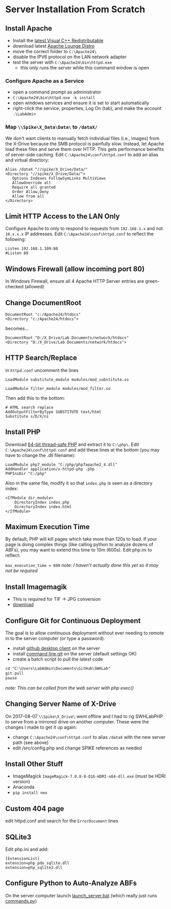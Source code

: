 # Server Installation From Scratch

## Install Apache
* Install the [latest Visual C++ Redistributable](https://support.microsoft.com/en-us/help/2977003/the-latest-supported-visual-c-downloads)
* download latest [Apache Lounge Distro](https://www.apachelounge.com/download/)
* move the correct folder to `C:\Apache24\`
* disable the IPV6 protocol on the LAN network adapter
* test the server with `C:\Apache24\bin\httpd.exe`
  * this only runs the server while this command window is open
  
### Configure Apache as a Service
* open a command prompt as administrator
* `C:\Apache24\bin\httpd.exe -k install`
* open windows services and ensure it is set to start automatically
* right-click the service, properties, Log On (tab), and make the account `.\LabAdmin`

### Map `\\Spike\X_Data\Data\` to `/dataX/`
We don't want clients to manually fetch individual files (i.e., images) from the X-Drive because the SMB protocol is painfully slow. Instead, let Apache load these files and serve them over HTTP. This gets performance benefits of server-side caching. Edit `C:\Apache24\conf\httpd.conf` to add an alias and virtual directory:
```
Alias /dataX "//spike/X_Drive/Data/"	
<Directory "//spike/X_Drive/Data/">
   Options Indexes FollowSymLinks MultiViews
   AllowOverride all
   Require all granted
   Order Allow,Deny
   Allow from all
</Directory>
```


## Limit HTTP Access to the LAN Only
Configure Apache to only to respond to requests from `192.168.1.x` and not `10.x.x.x` IP addresses. Edit `C:\Apache24\conf\httpd.conf` to reflect the following:

```
Listen 192.168.1.109:80
#Listen 80
```
## Windows Firewall (allow incoming port 80)
In Windows Firewall, ensure all 4 Apache HTTP Server entries are green-checked (allowed)

## Change DocumentRoot
```
DocumentRoot "c:/Apache24/htdocs"
<Directory "c:/Apache24/htdocs">
```
becomes...
```
DocumentRoot "D:/X_Drive/Lab Documents/network/htdocs"
<Directory "D:/X_Drive/Lab Documents/network/htdocs">
```

## HTTP Search/Replace
in `httpd.conf` uncomment the lines

```LoadModule substitute_module modules/mod_substitute.so```

```LoadModule filter_module modules/mod_filter.so```

Then add this to the bottom:

```
# HTML search replace
AddOutputFilterByType SUBSTITUTE text/html
Substitute s/D/X/ni
```

## Install PHP
Download [64-bit thread-safe PHP](http://windows.php.net/download) and extract it to `C:\php\`. Edit `C:\Apache24\conf\httpd.conf` and add these lines at the bottom (you may have to change the .dll filename):
  
```
LoadModule php7_module "C:/php/php7apache2_4.dll"
AddHandler application/x-httpd-php .php
PHPIniDir "C:/php"
```

Also in the same file, modify it so that `index.php` is seen as a directory index:

```
<IfModule dir_module>
    DirectoryIndex index.php
    DirectoryIndex index.html
</IfModule>
```

## Maximum Execution Time
By default, PHP will kill pages which take more than 120s to load. If your page is doing complex things (like calling python to analyze dozens of ABFs), you may want to extend this time to 10m (600s). Edit php.ini to reflect:

```max_execution_time = 600```
_note: I haven't actually done this yet so it may not be required_

## Install Imagemagik
* This is required for TIF -> JPG conversion
* [download](https://www.imagemagick.org/script/download.php#windows)

## Configure Git for Continuous Deployment
The goal is to allow continuous deployment without ever needing to remote in to the server computer (or type a password).
* install [github desktop client](https://desktop.github.com/) on the server 
* install [command line git](https://help.github.com/articles/set-up-git/#setting-up-git) on the server (default settings OK)
* create a batch script to pull the latest code

```dox
cd "C:\Users\LabAdmin\Documents\GitHub\SWHLab"
git pull
pause
```

_note: This can be called from the web server with php exec()_

## Changing Server Name of X-Drive
On 2017-08-07 `\\Spike\X_Drive\` went offline and I had to rig SWHLabPHP to serve from a mirrored drive on another computer. These were the changes I made to get it up again: 
* change `C:\Apache24\conf\httpd.conf` to alias `/dataX` with the new server path (see above)
* edit /src/config.php and change SPIKE references as needed

## Install Other Stuff
* ImageMagick `ImageMagick-7.0.8-8-Q16-HDRI-x64-dll.exe` (must be HDRI version)
* Anaconda
* `pip install neo`

## Custom 404 page
edit httpd.conf and search for the `ErrorDocument` lines

## SQLite3
Edit php.ini and add:
```
[ExtensionList]
extension=php_pdo_sqlite.dll
extension=php_sqlite3.dll
```

## Configure Python to Auto-Analyze ABFs
On the server computer launch [launch_server.bat](https://github.com/swharden/SWHLabPHP/blob/master/recode/src/scripts/launch_server.bat) (which really just runs [commands.py](https://github.com/swharden/SWHLabPHP/blob/master/recode/src/scripts/commands.py))
